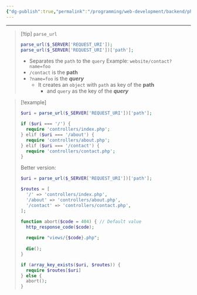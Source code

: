 ```yaml
---
{"dg-publish":true,"permalink":"/programming/web-development/backend/php/routing/","tags":["programming","php","webdevelopment","backend"],"created":"2024-11-09T11:30:26.123+08:00"}
---
```



--- 

>[!tip] `parse_url`
>```php
>parse_url($_SERVER['REQUEST_URI']);
>parse_url($_SERVER['REQUEST_URI'])['path'];
>```
> - Separates the `path` to the `query`
> Example: `website/contact?name=foo`
> - `/contact` is the __path__
> - `?name=foo` is the ___query___
> 	- It creates an `object` with `path` as key of the __path__
> 		- and `query` as the key of the ___query___



> [!example]
> ```php
> $uri = parse_url($_SERVER['REQUEST_URI'])['path'];
> 
> if ($uri === '/') {
> 	require 'controllers/index.php';
> } elif ($uri === '/about') {
> 	require 'controllers/about.php';
> } elif ($uri === '/contact') {
> 	require 'controllers/contact.php';
> }
> ```
> Better version:
> ```php
> $uri = parse_url($_SERVER['REQUEST_URI'])['path'];
> 
> $routes = [
> 	'/' => 'controllers/index.php',
> 	'/about' => 'controllers/about.php',
> 	'/contact' => 'controllers/contact.php',
> ];
> 
> function abort($code = 404) { // Default value
> 	http_response_code($code);
> 	
> 	require "views/{$code}.php";
> 	
> 	die();
> }
> 
> if (array_key_exists($uri, $routes)) {
> 	require $routes[$uri]
> } else {
> 	abort();
> }
> ```
